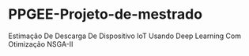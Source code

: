# PPGEE-Projeto-de-mestrado
Estimação De Descarga De Dispositivo IoT Usando Deep Learning Com Otimização NSGA-II
